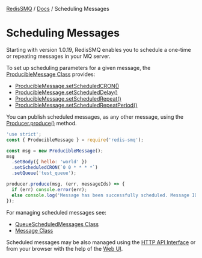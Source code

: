 [RedisSMQ](../README.md) / [Docs](README.md) / Scheduling Messages

# Scheduling Messages

Starting with version 1.0.19, RedisSMQ enables you to schedule a one-time or repeating messages in your MQ server.

To set up scheduling parameters for a given message, the [ProducibleMessage Class](api/classes/ProducibleMessage.md) provides:

- [ProducibleMessage.setScheduledCRON()](api/classes/ProducibleMessage.md#setscheduledcron)
- [ProducibleMessage.setScheduledDelay()](api/classes/ProducibleMessage.md#setscheduleddelay)
- [ProducibleMessage.setScheduledRepeat()](api/classes/ProducibleMessage.md#setscheduledrepeat)
- [ProducibleMessage.setScheduledRepeatPeriod()](api/classes/ProducibleMessage.md#setscheduledrepeatperiod)

You can publish scheduled messages, as any other message, using the [Producer.produce()](api/classes/Producer.md#produce) method.

```javascript
'use strict';
const { ProducibleMessage } = require('redis-smq');

const msg = new ProducibleMessage();
msg
  .setBody({ hello: 'world' })
  .setScheduledCRON(`0 0 * * * *`)
  .setQueue('test_queue');

producer.produce(msg, (err, messageIds) => {
  if (err) console.error(err);
  else console.log('Message has been successfully scheduled. Message IDs are: ', messageIds.join(','));
});
```

For managing scheduled messages see:

- [QueueScheduledMessages Class](api/classes/QueueScheduledMessages.md)
- [Message Class](api/classes/Message.md)

Scheduled messages may be also managed using the [HTTP API Interface](https://github.com/weyoss/redis-smq-monitor) or from your browser with the help of the [Web UI](https://github.com/weyoss/redis-smq-monitor-client).
